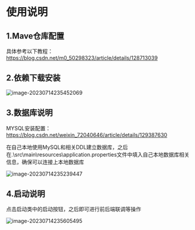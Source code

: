 # 使用说明

## 1.Mave仓库配置

具体参考以下教程：https://blog.csdn.net/m0_50298323/article/details/128713039

## 2.依赖下载安装

![image-20230714235452069](C:\Users\26401\AppData\Roaming\Typora\typora-user-images\image-20230714235452069.png)

## 3.数据库说明

MYSQL安装配置：https://blog.csdn.net/weixin_72040646/article/details/129387630

在自己本地使用MySQL和相关DDL建立数据库，之后在.\src\main\resources\application.properties文件中填入自己本地数据库相关信息，确保可以连接上本地数据库

![image-20230714235239447](C:\Users\26401\AppData\Roaming\Typora\typora-user-images\image-20230714235239447.png)

## 4.启动说明

点击启动类中的启动按钮，之后即可进行前后端联调等操作

![image-20230714235605495](C:\Users\26401\AppData\Roaming\Typora\typora-user-images\image-20230714235605495.png)